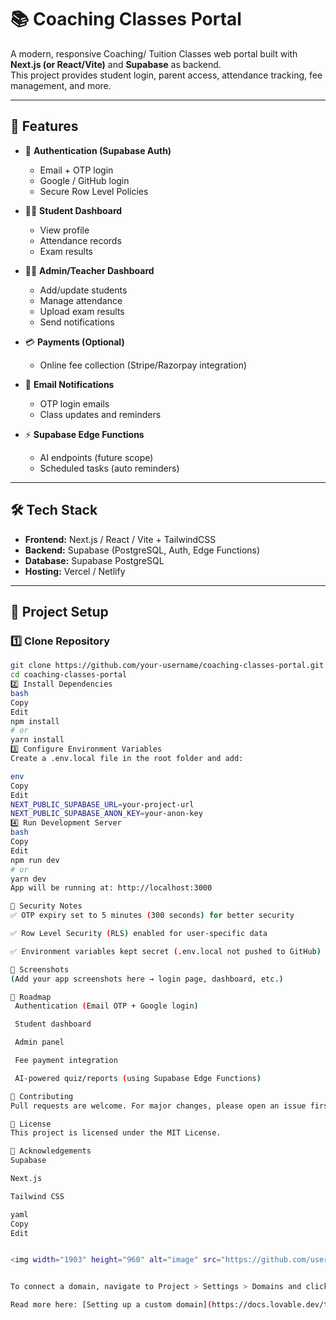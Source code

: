 # 📚 Coaching Classes Portal  

A modern, responsive Coaching/ Tuition Classes web portal built with **Next.js (or React/Vite)** and **Supabase** as backend.  
This project provides student login, parent access, attendance tracking, fee management, and more.  

---

## 🚀 Features

- 🔐 **Authentication (Supabase Auth)**
  - Email + OTP login
  - Google / GitHub login
  - Secure Row Level Policies

- 👨‍🎓 **Student Dashboard**
  - View profile
  - Attendance records
  - Exam results

- 🧑‍🏫 **Admin/Teacher Dashboard**
  - Add/update students
  - Manage attendance
  - Upload exam results
  - Send notifications

- 💳 **Payments (Optional)**
  - Online fee collection (Stripe/Razorpay integration)

- 📩 **Email Notifications**
  - OTP login emails
  - Class updates and reminders

- ⚡ **Supabase Edge Functions**
  - AI endpoints (future scope)
  - Scheduled tasks (auto reminders)

---

## 🛠️ Tech Stack

- **Frontend:** Next.js / React / Vite + TailwindCSS  
- **Backend:** Supabase (PostgreSQL, Auth, Edge Functions)  
- **Database:** Supabase PostgreSQL  
- **Hosting:** Vercel / Netlify  

---

## 📂 Project Setup

### 1️⃣ Clone Repository
```bash
git clone https://github.com/your-username/coaching-classes-portal.git
cd coaching-classes-portal
2️⃣ Install Dependencies
bash
Copy
Edit
npm install
# or
yarn install
3️⃣ Configure Environment Variables
Create a .env.local file in the root folder and add:

env
Copy
Edit
NEXT_PUBLIC_SUPABASE_URL=your-project-url
NEXT_PUBLIC_SUPABASE_ANON_KEY=your-anon-key
4️⃣ Run Development Server
bash
Copy
Edit
npm run dev
# or
yarn dev
App will be running at: http://localhost:3000

🔐 Security Notes
✅ OTP expiry set to 5 minutes (300 seconds) for better security

✅ Row Level Security (RLS) enabled for user-specific data

✅ Environment variables kept secret (.env.local not pushed to GitHub)

📸 Screenshots
(Add your app screenshots here → login page, dashboard, etc.)

📌 Roadmap
 Authentication (Email OTP + Google login)

 Student dashboard

 Admin panel

 Fee payment integration

 AI-powered quiz/reports (using Supabase Edge Functions)

🤝 Contributing
Pull requests are welcome. For major changes, please open an issue first to discuss what you would like to change.

📄 License
This project is licensed under the MIT License.

🙌 Acknowledgements
Supabase

Next.js

Tailwind CSS

yaml
Copy
Edit


<img width="1903" height="960" alt="image" src="https://github.com/user-attachments/assets/4d419d80-3032-46c0-b9fb-af98cf7f9b56" />


To connect a domain, navigate to Project > Settings > Domains and click Connect Domain.

Read more here: [Setting up a custom domain](https://docs.lovable.dev/tips-tricks/custom-domain#step-by-step-guide)

